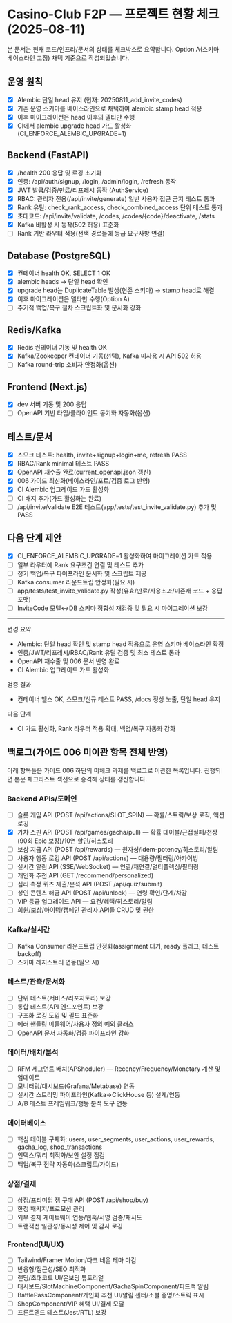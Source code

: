 # Casino-Club F2P — 프로젝트 현황 체크 (2025-08-11)

본 문서는 현재 코드/인프라/문서의 상태를 체크박스로 요약합니다. Option A(스키마 베이스라인 고정) 채택 기준으로 작성되었습니다.

## 운영 원칙
- [x] Alembic 단일 head 유지 (현재: 20250811_add_invite_codes)
- [x] 기존 운영 스키마를 베이스라인으로 채택하여 alembic stamp head 적용
- [x] 이후 마이그레이션은 head 이후의 델타만 수행
- [x] CI에서 alembic upgrade head 가드 활성화(CI_ENFORCE_ALEMBIC_UPGRADE=1)

## Backend (FastAPI)
- [x] /health 200 응답 및 로깅 초기화
- [x] 인증: /api/auth/signup, /login, /admin/login, /refresh 동작
- [x] JWT 발급/검증/만료/리프레시 동작 (AuthService)
- [x] RBAC: 관리자 전용(/api/invite/generate) 일반 사용자 접근 금지 테스트 통과
- [x] Rank 유틸: check_rank_access, check_combined_access 단위 테스트 통과
- [x] 초대코드: /api/invite/validate, /codes, /codes/{code}/deactivate, /stats
- [x] Kafka 비활성 시 동작(502 허용) 표준화
- [ ] Rank 기반 라우터 적용(선택 경로들에 등급 요구사항 연결)

## Database (PostgreSQL)
- [x] 컨테이너 health OK, SELECT 1 OK
- [x] alembic heads → 단일 head 확인
- [x] upgrade head는 DuplicateTable 발생(현존 스키마) → stamp head로 해결
- [x] 이후 마이그레이션은 델타만 수행(Option A)
- [ ] 주기적 백업/복구 절차 스크립트화 및 문서화 강화

## Redis/Kafka
- [x] Redis 컨테이너 기동 및 health OK
- [x] Kafka/Zookeeper 컨테이너 기동(선택), Kafka 미사용 시 API 502 허용
- [ ] Kafka round-trip 소비자 안정화(옵션)

## Frontend (Next.js)
- [x] dev 서버 기동 및 200 응답
- [ ] OpenAPI 기반 타입/클라이언트 동기화 자동화(옵션)

## 테스트/문서
- [x] 스모크 테스트: health, invite+signup+login+me, refresh PASS
- [x] RBAC/Rank minimal 테스트 PASS
- [x] OpenAPI 재수출 완료(current_openapi.json 갱신)
- [x] 006 가이드 최신화(베이스라인/포트/검증 로그 반영)
- [x] CI Alembic 업그레이드 가드 활성화
- [ ] CI 배지 추가(가드 활성화는 완료)
- [ ] /api/invite/validate E2E 테스트(app/tests/test_invite_validate.py) 추가 및 PASS

## 다음 단계 제안
- [x] CI_ENFORCE_ALEMBIC_UPGRADE=1 활성화하여 마이그레이션 가드 적용
- [ ] 일부 라우터에 Rank 요구조건 연결 및 테스트 추가
- [ ] 정기 백업/복구 파이프라인 문서화 및 스크립트 제공
- [ ] Kafka consumer 라운드트립 안정화(필요 시)
- [ ] app/tests/test_invite_validate.py 작성(유효/만료/사용초과/미존재 코드 + 응답 포맷)
- [ ] InviteCode 모델↔DB 스키마 정합성 재검증 및 필요 시 마이그레이션 보강

---

변경 요약
- Alembic: 단일 head 확인 및 stamp head 적용으로 운영 스키마 베이스라인 확정
- 인증/JWT/리프레시/RBAC/Rank 유틸 검증 및 최소 테스트 통과
- OpenAPI 재수출 및 006 문서 반영 완료
 - CI Alembic 업그레이드 가드 활성화

검증 결과
- 컨테이너 헬스 OK, 스모크/신규 테스트 PASS, /docs 정상 노출, 단일 head 유지

다음 단계
- CI 가드 활성화, Rank 라우터 적용 확대, 백업/복구 자동화 강화

## 백로그(가이드 006 미이관 항목 전체 반영)

아래 항목들은 가이드 006 하단의 미체크 과제를 백로그로 이관한 목록입니다. 진행되면 본문 체크리스트 섹션으로 승격해 상태를 갱신합니다.

### Backend APIs/도메인
- [ ] 슬롯 게임 API (POST /api/actions/SLOT_SPIN) — 확률/스트릭/보상 로직, 액션 로깅
- [x] 가챠 스핀 API (POST /api/games/gacha/pull) — 확률 테이블/근접실패/천장(90회 Epic 보장)/10연 할인/히스토리
- [ ] 보상 지급 API (POST /api/rewards) — 원자성/idem-potency/히스토리/알림
- [ ] 사용자 행동 로깅 API (POST /api/actions) — 대용량/필터링/아카이빙
- [ ] 실시간 알림 API (SSE/WebSocket) — 연결/재연결/멀티플렉싱/필터링
- [ ] 개인화 추천 API (GET /recommend/personalized)
- [ ] 심리 측정 퀴즈 제출/분석 API (POST /api/quiz/submit)
- [ ] 성인 콘텐츠 해금 API (POST /api/unlock) — 연령 확인/단계/차감
- [ ] VIP 등급 업그레이드 API — 요건/혜택/히스토리/알림
- [ ] 회원/보상/아이템/캠페인 관리자 API들 CRUD 및 권한

### Kafka/실시간
- [ ] Kafka Consumer 라운드트립 안정화(assignment 대기, ready 플래그, 테스트 backoff)
- [ ] 스키마 레지스트리 연동(필요 시)

### 테스트/관측/문서화
- [ ] 단위 테스트(서비스/리포지토리) 보강
- [ ] 통합 테스트(API 엔드포인트) 보강
- [ ] 구조화 로깅 도입 및 필드 표준화
- [ ] 에러 핸들링 미들웨어/사용자 정의 예외 클래스
- [ ] OpenAPI 문서 자동화/검증 파이프라인 강화

### 데이터/배치/분석
- [ ] RFM 세그먼트 배치(APSheduler) — Recency/Frequency/Monetary 계산 및 업데이트
- [ ] 모니터링/대시보드(Grafana/Metabase) 연동
- [ ] 실시간 스트리밍 파이프라인(Kafka→ClickHouse 등) 설계/연동
- [ ] A/B 테스트 프레임워크/행동 분석 도구 연동

### 데이터베이스
- [ ] 핵심 테이블 구체화: users, user_segments, user_actions, user_rewards, gacha_log, shop_transactions
- [ ] 인덱스/쿼리 최적화/보안 설정 점검
- [ ] 백업/복구 전략 자동화(스크립트/가이드)

### 상점/결제
- [ ] 상점/프리미엄 젬 구매 API (POST /api/shop/buy)
- [ ] 한정 패키지/프로모션 관리
- [ ] 외부 결제 게이트웨이 연동/웹훅/서명 검증/재시도
- [ ] 트랜잭션 일관성/동시성 제어 및 감사 로깅

### Frontend(UI/UX)
- [ ] Tailwind/Framer Motion/다크 네온 테마 마감
- [ ] 반응형/접근성/SEO 최적화
- [ ] 랜딩/초대코드 UI/온보딩 튜토리얼
- [ ] 대시보드/SlotMachineComponent/GachaSpinComponent/피드백 알림
- [ ] BattlePassComponent/개인화 추천 UI/알림 센터/소셜 증명/스트릭 표시
- [ ] ShopComponent/VIP 혜택 UI/결제 모달
- [ ] 프론트엔드 테스트(Jest/RTL) 보강
